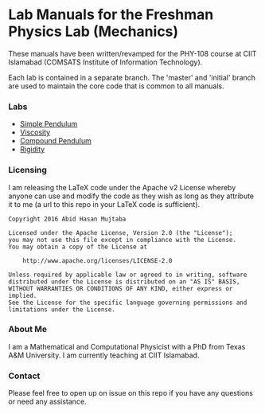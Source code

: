 # Lab Manuals for the Freshman Physics Lab (Mechanics)

These manuals have been written/revamped for the PHY-108 course at CIIT Islamabad (COMSATS Institute of Information Technology).

Each lab is contained in a separate branch. The 'master' and 'initial' branch are used to maintain the core code that is common to all manuals.

### Labs

* [Simple Pendulum](http://abid-mujtaba.github.io/phy-108-lab-manuals/docs/simple-pendulum.pdf)
* [Viscosity](http://abid-mujtaba.github.io/phy-108-lab-manuals/docs/viscosity.pdf)
* [Compound Pendulum](http://abid-mujtaba.github.io/phy-108-lab-manuals/docs/compound-pendulum.pdf)
* [Rigidity](http://abid-mujtaba.github.io/phy-108-lab-manuals/docs/rigidity.pdf)

### Licensing

I am releasing the LaTeX code under the Apache v2 License whereby anyone can use and modify the code as they wish as long as they attribute it to me (a url to this repo in your LaTeX code is sufficient).

```
Copyright 2016 Abid Hasan Mujtaba

Licensed under the Apache License, Version 2.0 (the "License");
you may not use this file except in compliance with the License.
You may obtain a copy of the License at

    http://www.apache.org/licenses/LICENSE-2.0

Unless required by applicable law or agreed to in writing, software
distributed under the License is distributed on an "AS IS" BASIS,
WITHOUT WARRANTIES OR CONDITIONS OF ANY KIND, either express or implied.
See the License for the specific language governing permissions and
limitations under the License.
```


### About Me

I am a Mathematical and Computational Physicist with a PhD from Texas A&M University. I am currently teaching at CIIT Islamabad.

### Contact

Please feel free to open up on issue on this repo if you have any questions or need any assistance.
